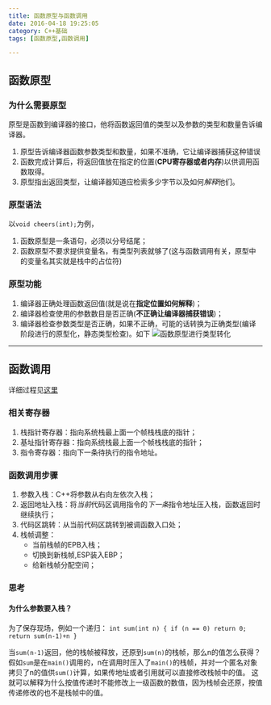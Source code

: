 ```yaml
---
title: 函数原型与函数调用
date: 2016-04-18 19:25:05
category: C++基础
tags: [函数原型,函数调用]

---
```


## 函数原型

### 为什么需要原型
原型是函数到编译器的接口，他将函数返回值的类型以及参数的类型和数量告诉编译器。
1. 原型告诉编译器函数参数类型和数量，如果不准确，它让编译器捕获这种错误
2. 函数完成计算后，将返回值放在指定的位置(**CPU寄存器或者内存**)以供调用函数取得。
3. 原型指出返回类型，让编译器知道应检索多少字节以及如何*解释*他们。

### 原型语法
以`void cheers(int);`为例，
1. 函数原型是一条语句，必须以分号结尾；
2. 函数原型不要求提供变量名，有类型列表就够了(这与函数调用有关，原型中的变量名其实就是栈中的占位符)

### 原型功能
1. 编译器正确处理函数返回值(就是说在**指定位置如何解释**)；
2. 编译器检查使用的参数数目是否正确(**不正确让编译器捕获错误**)；
3. 编译器检查参数类型是否正确，如果不正确，可能的话转换为正确类型(编译阶段进行的原型化，静态类型检查)。如下
![函数原型进行类型转化](http://i.imgur.com/5aaLwcA.png)

---

## 函数调用

详细过程见[这里](http://www.zhihu.com/question/22444939#answer-4080329 "函数调用中栈的变化")

### 相关寄存器
1. 栈指针寄存器：指向系统栈最上面一个帧栈栈底的指针；
2. 基址指针寄存器：指向系统栈最上面一个帧栈栈底的指针；
3. 指令寄存器：指向下一条待执行的指令地址。

### 函数调用步骤
1. 参数入栈：C++将参数从右向左依次入栈；
2. 返回地址入栈：将*当前*代码区调用指令的*下一条*指令地址压入栈，函数返回时继续执行；
3. 代码区跳转：从当前代码区跳转到被调函数入口处；
4. 栈帧调整：
	+ 当前栈帧的EPB入栈；
	+ 切换到新栈帧,ESP装入EBP；
	+ 给新栈帧分配空间；

### 思考
#### 为什么参数要入栈？
为了保存现场，例如一个递归：
	```
	int sum(int n)
	{
		if (n == 0)
			return 0;
		return sum(n-1)+n
	}
	```

当`sum(n-1)`返回，他的栈帧被释放，还原到`sum(n)`的栈帧，那么n的值怎么获得？假如`sum`是在`main()`调用的，n在调用时压入了`main()`的栈帧，并对一个匿名对象拷贝了n的值供`sum()`计算，如果传地址或者引用就可以直接修改栈帧中的值。
这就可以解释为什么按值传递时不能修改上一级函数的数值，因为栈帧会还原，按值传递修改的也不是栈帧中的值。